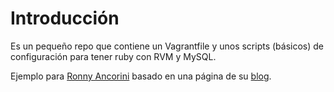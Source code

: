 # Introducción

Es un pequeño repo que contiene un Vagrantfile y unos scripts (básicos) de configuración para tener ruby con RVM y MySQL.

Ejemplo para [Ronny Ancorini](https://twitter.com/ronnyancorini) basado en una página de su [blog](http://ronnyancorini.es/blog/index.php/2015/08/10/ruby-con-vagrant/).
